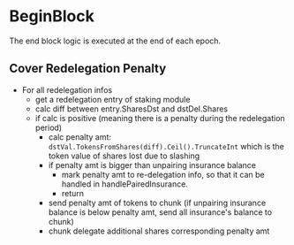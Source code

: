 <!-- order: 5 -->

# BeginBlock

The end block logic is executed at the end of each epoch.

## Cover Redelegation Penalty

- For all redelegation infos
  - get a redelegation entry of staking module 
  - calc diff between entry.SharesDst and dstDel.Shares
  - if calc is positive (meaning there is a penalty during the redelegation period)
    - calc penalty amt: `dstVal.TokensFromShares(diff).Ceil().TruncateInt` which is the token value of shares lost due to slashing 
    - if penalty amt is bigger than unpairing insurance balance
      - mark penalty amt to re-delegation info, so that it can be handled in handlePairedInsurance.
      - return
    - send penalty amt of tokens to chunk (if unpairing insurance balance is below penalty amt, send all insurance's balance to chunk)
    - chunk delegate additional shares corresponding penalty amt
